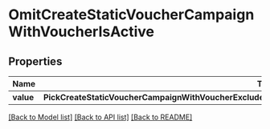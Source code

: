 # OmitCreateStaticVoucherCampaignWithVoucherIsActive


## Properties
Name | Type | Description | Notes
------------ | ------------- | ------------- | -------------
**value** | **PickCreateStaticVoucherCampaignWithVoucherExcludeKeyofcreateStaticVoucherCampaignWithVoucherIsActive** |  | 

[[Back to Model list]](../README.md#documentation-for-models) [[Back to API list]](../README.md#documentation-for-api-endpoints) [[Back to README]](../README.md)



